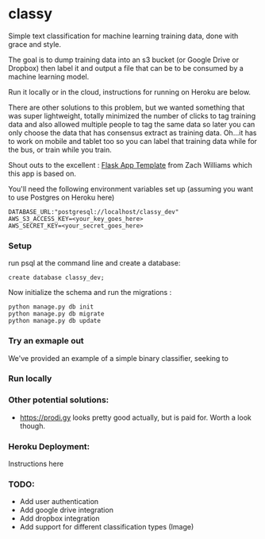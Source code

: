 # classy
Simple text classification for machine learning training data, done with grace and style.

The goal is to dump training data into an s3 bucket (or Google Drive or Dropbox) then label it and output a file that can be to be consumed by a machine learning model.

Run it locally or in the cloud, instructions for running on Heroku are below.

There are other solutions to this problem, but we wanted something that was super lightweight, totally minimized the number of clicks to tag training data and also allowed multiple people to tag the same data so later you can only choose the data that has consensus extract as training data. Oh...it has to work on mobile and tablet too so you can label that training data while for the bus, or train while you train.  

Shout outs to the excellent : [Flask App Template](github.com/zachwill/flask_heroku) from Zach Williams which this app is based on.

You'll need the following environment variables set up (assuming you want to use Postgres on Heroku here)
```
DATABASE_URL:"postgresql://localhost/classy_dev"
AWS_S3_ACCESS_KEY=<your_key_goes_here>
AWS_SECRET_KEY=<your_secret_goes_here>
```
### Setup

run psql at the command line and create a database:

```
create database classy_dev;
```

Now initialize the schema and run the migrations
:
```
python manage.py db init
python manage.py db migrate
python manage.py db update
```

### Try an exmaple out

We've provided an example of a simple binary classifier, seeking to

### Run locally



### Other potential solutions:
- https://prodi.gy looks pretty good actually, but is paid for. Worth a look though.

### Heroku Deployment:
Instructions here

### TODO:
- Add user authentication
- Add google drive integration
- Add dropbox integration
- Add support for different classification types (Image)
